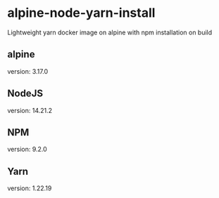 # alpine-node-yarn-install
Lightweight yarn docker image on alpine with npm installation on build

## alpine
version: 3.17.0

## NodeJS
version: 14.21.2

## NPM
version: 9.2.0

## Yarn
version: 1.22.19
